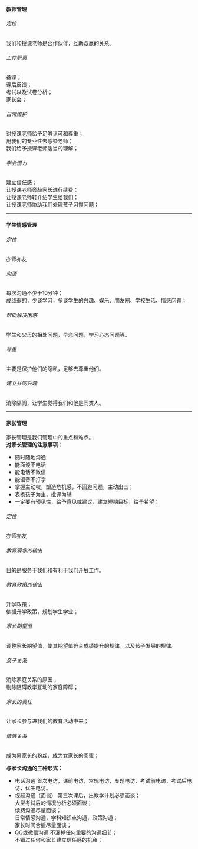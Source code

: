 #### 教师管理
###### 定位
我们和授课老师是合作伙伴，互助双赢的关系。      
###### 工作职责
备课；       
课后反馈；       
考试以及试卷分析；     
家长会；        
###### 日常维护
对授课老师给予足够认可和尊重；        
用我们的专业性去感染老师；      
我们给予授课老师适当的理解；      
###### 学会借力
建立信任感；      
让授课老师旁敲家长进行续费；       
让授课老师转介绍学生给我们；     
让授课老师协助我们处理孩子习惯问题；      
****
#### 学生情感管理
###### 定位   
 亦师亦友        
       
###### 沟通
每次沟通不少于10分钟；           
成绩弱的，少谈学习，多谈学生的兴趣、娱乐、朋友圈、学校生活、情感问题；      
      
###### 帮助解决困惑
学生和父母的相处问题，早恋问题，学习心态问题等。      
    
###### 尊重
主要是保护他们的隐私，足够去尊重他们。     
     
###### 建立共同兴趣
消除隔阂，让学生觉得我们和他是同类人。     
      
****
     
#### 家长管理
家长管理是我们管理中的重点和难点。         
**对家长管理的注意事项：**             
- 随时随地沟通
- 能面谈不电话
- 能电话不微信
- 能语音不打字
- 掌握主动权，塑造危机感，不回避问题，主动出击；
- 表扬孩子为主，批评为辅
- 一定要有预见性，给予意见或建议，建立短期目标，给予希望；


###### 定位
亦师亦友       
       
###### 教育观念的输出
目的是服务于我们和有利于我们开展工作。    
      
###### 教育政策的输出
升学政策；       
依据升学政策，规划学生学业；         
      
###### 家长期望值
调整家长期望值，使其期望值符合成绩提升的规律，以及孩子发展的规律。      
      
###### 亲子关系
消除家庭关系的原因；        
剔除阻碍教学互动的家庭障碍；       
       
###### 家长的责任
让家长参与进我们的教育活动中来；
         
###### 情感关系
成为男家长的粉丝，成为女家长的闺蜜；      

       
**与家长沟通的三种形式：**       
- 电话沟通
首次电访，课前电访，常规电访，专题电访，考试前电访，考试后电访，优生电访。
- 视频沟通（面谈）
第三次课后，出教学计划必须面谈；      
大型考试后的情况分析必须面谈；      
续费沟通尽量面谈；      
日常情感沟通，学科知识点沟通，政策沟通；      
家长时间合适尽量面谈；        
- QQ或微信沟通
不漏掉任何重要的沟通细节；      
不错过任何和家长建立信任感的机会；     